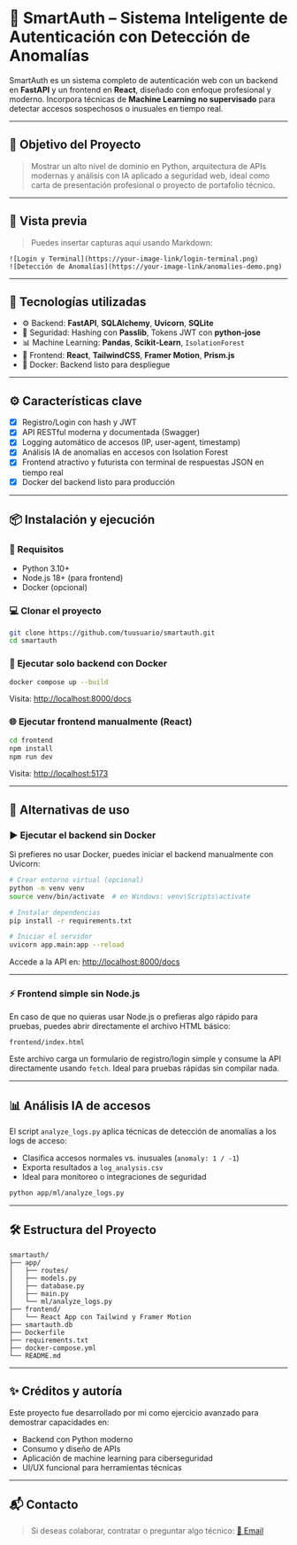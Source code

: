 # 🚀 SmartAuth – Sistema Inteligente de Autenticación con Detección de Anomalías

SmartAuth es un sistema completo de autenticación web con un backend en **FastAPI** y un frontend en **React**, diseñado con enfoque profesional y moderno. Incorpora técnicas de **Machine Learning no supervisado** para detectar accesos sospechosos o inusuales en tiempo real.

---

## 🧠 Objetivo del Proyecto

> Mostrar un alto nivel de dominio en Python, arquitectura de APIs modernas y análisis con IA aplicado a seguridad web, ideal como carta de presentación profesional o proyecto de portafolio técnico.

---

## 📸 Vista previa

> Puedes insertar capturas aquí usando Markdown:

```
![Login y Terminal](https://your-image-link/login-terminal.png)
![Detección de Anomalías](https://your-image-link/anomalies-demo.png)
```

---

## 📂 Tecnologías utilizadas

- ⚙️ Backend: **FastAPI**, **SQLAlchemy**, **Uvicorn**, **SQLite**
- 🔐 Seguridad: Hashing con **Passlib**, Tokens JWT con **python-jose**
- 📊 Machine Learning: **Pandas**, **Scikit-Learn**, `IsolationForest`
- 🎨 Frontend: **React**, **TailwindCSS**, **Framer Motion**, **Prism.js**
- 🐳 Docker: Backend listo para despliegue

---

## ⚙️ Características clave

- [X] Registro/Login con hash y JWT
- [X] API RESTful moderna y documentada (Swagger)
- [X] Logging automático de accesos (IP, user-agent, timestamp)
- [X] Análisis IA de anomalías en accesos con Isolation Forest
- [X] Frontend atractivo y futurista con terminal de respuestas JSON en tiempo real
- [X] Docker del backend listo para producción

---

## 📦 Instalación y ejecución

### 🔧 Requisitos

- Python 3.10+
- Node.js 18+ (para frontend)
- Docker (opcional)

### 💻 Clonar el proyecto

```bash
git clone https://github.com/tuusuario/smartauth.git
cd smartauth
```

### 🚀 Ejecutar solo backend con Docker

```bash
docker compose up --build
```

Visita: [http://localhost:8000/docs](http://localhost:8000/docs)

### 🌐 Ejecutar frontend manualmente (React)

```bash
cd frontend
npm install
npm run dev
```

Visita: [http://localhost:5173](http://localhost:5173)

---

## 🧪 Alternativas de uso

### ▶️ Ejecutar el backend **sin Docker**

Si prefieres no usar Docker, puedes iniciar el backend manualmente con Uvicorn:

```bash
# Crear entorno virtual (opcional)
python -m venv venv
source venv/bin/activate  # en Windows: venv\Scripts\activate

# Instalar dependencias
pip install -r requirements.txt

# Iniciar el servidor
uvicorn app.main:app --reload
```

Accede a la API en: [http://localhost:8000/docs](http://localhost:8000/docs)

---

### ⚡ Frontend simple sin Node.js

En caso de que no quieras usar Node.js o prefieras algo rápido para pruebas, puedes abrir directamente el archivo HTML básico:

```bash
frontend/index.html
```

Este archivo carga un formulario de registro/login simple y consume la API directamente usando `fetch`. Ideal para pruebas rápidas sin compilar nada.

---

## 📊 Análisis IA de accesos

El script `analyze_logs.py` aplica técnicas de detección de anomalías a los logs de acceso:

- Clasifica accesos normales vs. inusuales (`anomaly: 1 / -1`)
- Exporta resultados a `log_analysis.csv`
- Ideal para monitoreo o integraciones de seguridad

```bash
python app/ml/analyze_logs.py
```

---

## 🛠 Estructura del Proyecto

```
smartauth/
├── app/
│   ├── routes/
│   ├── models.py
│   ├── database.py
│   ├── main.py
│   └── ml/analyze_logs.py
├── frontend/
│   └── React App con Tailwind y Framer Motion
├── smartauth.db
├── Dockerfile
├── requirements.txt
├── docker-compose.yml
└── README.md
```

---

## ✨ Créditos y autoría

Este proyecto fue desarrollado por mi como ejercicio avanzado para demostrar capacidades en:

- Backend con Python moderno
- Consumo y diseño de APIs
- Aplicación de machine learning para ciberseguridad
- UI/UX funcional para herramientas técnicas

---

## 📬 Contacto

> Si deseas colaborar, contratar o preguntar algo técnico:
> [📧 Email](mailto:nbaez414@gmail.com)
